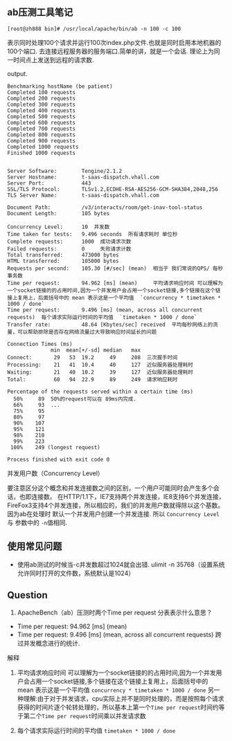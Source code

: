 ## ab压测工具笔记

    [root@zh888 bin]# /usr/local/apache/bin/ab -n 100 -c 100

表示同时处理100个请求并运行100次index.php文件.也就是同时启用本地机器的100个端口. 去连接远程服务器的服务端口.简单的讲，就是一个会话.
理论上为同一时间点上发送到远程的请求数.

output.

    Benchmarking hostName (be patient)
    Completed 100 requests
    Completed 200 requests
    Completed 300 requests
    Completed 400 requests
    Completed 500 requests
    Completed 600 requests
    Completed 700 requests
    Completed 800 requests
    Completed 900 requests
    Completed 1000 requests
    Finished 1000 requests
    
    
    Server Software:        Tengine/2.1.2
    Server Hostname:        t-saas-dispatch.vhall.com
    Server Port:            443
    SSL/TLS Protocol:       TLSv1.2,ECDHE-RSA-AES256-GCM-SHA384,2048,256
    TLS Server Name:        t-saas-dispatch.vhall.com
    
    Document Path:          /v3/interacts/room/get-inav-tool-status
    Document Length:        105 bytes
    
    Concurrency Level:      10  并发数
    Time taken for tests:   9.496 seconds  所有请求耗时 单位秒
    Complete requests:      1000  成功请求次数
    Failed requests:        0     失败请求计数
    Total transferred:      473000 bytes
    HTML transferred:       105000 bytes
    Requests per second:    105.30 [#/sec] (mean)  相当于 我们常说的QPS/ 每秒事务数
    Time per request:       94.962 [ms] (mean)     平均请求响应时间 可以理解为一个socket链接的的占用时间,因为一个并发用户会占用一个socket链接,多个链接在这个链接上复用上，后面括号中的 mean 表示这是一个平均值  `concurrency * timetaken * 1000 / done`
    Time per request:       9.496 [ms] (mean, across all concurrent requests)  每个请求实际运行时间的平均值  `timetaken * 1000 / done`
    Transfer rate:          48.64 [Kbytes/sec] received  平均每秒网络上的流量，可以帮助排除是否存在网络流量过大导致响应时间延长的问题
    
    Connection Times (ms)
                  min  mean[+/-sd] median   max
    Connect:       29   53  19.2     49     208  三次握手时间
    Processing:    21   41  10.4     40     127  近似服务器处理耗时
    Waiting:       21   40  10.2     39     127  近似服务器处理耗时
    Total:         60   94  22.9     89     249  请求响应耗时
    
    Percentage of the requests served within a certain time (ms)
      50%     89  50%的request可以在 89ms内完成.
      66%     93  ...
      75%     95
      80%     97
      90%    107
      95%    121
      98%    210
      99%    223
     100%    249 (longest request)
    
    Process finished with exit code 0

并发用户数（Concurrency Level）

要注意区分这个概念和并发连接数之间的区别，一个用户可能同时会产生多个会话，也即连接数。
在HTTP/1.1下，IE7支持两个并发连接，IE8支持6个并发连接，FireFox3支持4个并发连接，所以相应的，我们的并发用户数就得除以这个基数。
因为ab在处理时 默认一个并发用户创建一个并发连接. 所以 `Concurrency Level` 与 参数中的 `-n`值相同.


## 使用常见问题

 - 使用ab测试的时候当-c并发数超过1024就会出错.  ulimit -n 35768（设置系统允许同时打开的文件数，系统默认是1024）
 
## Question

 1. ApacheBench（ab）压测时两个Time per request 分表表示什么意思？
 
 - Time per request:       94.962 [ms] (mean)     
 - Time per request:       9.496 [ms] (mean, across all concurrent requests) 跨过并发概念进行的统计.
 
解释

 1. 平均请求响应时间 可以理解为一个socket链接的的占用时间,因为一个并发用户会占用一个socket链接,多个链接在这个链接上复用上，后面括号中的 mean 表示这是一个平均值  `concurrency * timetaken * 1000 / done`
    另一种理解:由于对于并发请求，cpu实际上并不是同时处理的，而是按照每个请求获得的时间片逐个轮转处理的，所以基本上第一个`Time per request`时间约等于第二个`Time per request`时间乘以并发请求数
    
 2. 每个请求实际运行时间的平均值 `timetaken * 1000 / done`
  